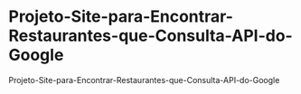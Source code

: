 # Projeto-Site-para-Encontrar-Restaurantes-que-Consulta-API-do-Google
Projeto-Site-para-Encontrar-Restaurantes-que-Consulta-API-do-Google
